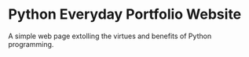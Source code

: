 # Python Everyday Portfolio Website

A simple web page extolling the virtues and benefits of Python programming.
